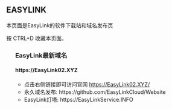 <div class="container readme-background" id="container_readme">
  <div class="readme">
  <h2>EASYLINK</h2>
    <p>本页面是EasyLink的软件下载站和域名发布页</p>
          <p>按 CTRL+D 收藏本页面。</p>
  <ul>
        <h3>EasyLink最新域名</h1>
         <h4>https://EasyLink02.XYZ</h3>
        <ul>
            <li>点击右侧链接即可访问官网  <a href="https://EasyLink01.XYZ/" target="_blank">https://EasyLink02.XYZ/</a></li>
            <li>永久域名发布: https://github.com/EasyLinkCloud/Website</li>
            <li>EasyLink灯塔: https://EasyLinkService.INFO</li>
        </ul>
  </ul>
  </div>
</div>
